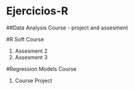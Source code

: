 Ejercicios-R
============

##Data Analysis Course - project and assesment 

#R Soft Course

1. Assesment 2
2. Assesment 3


#Regression Models Course

1. Course Project



